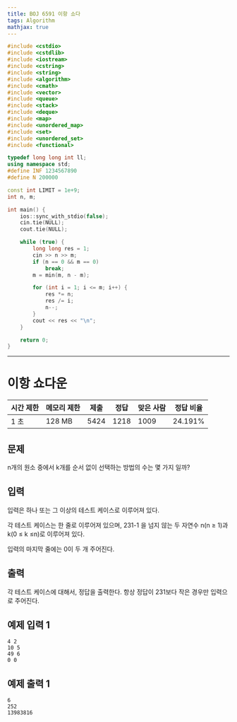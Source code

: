 ```yaml
---
title: BOJ 6591 이항 쇼다
tags: Algorithm
mathjax: true
---
```



```c++
#include <cstdio>
#include <cstdlib>
#include <iostream>
#include <cstring>
#include <string>
#include <algorithm>
#include <cmath>
#include <vector>
#include <queue>
#include <stack>
#include <deque>
#include <map>
#include <unordered_map>
#include <set>
#include <unordered_set>
#include <functional>

typedef long long int ll;
using namespace std;
#define INF 1234567890
#define N 200000

const int LIMIT = 1e+9;
int n, m;

int main() {
	ios::sync_with_stdio(false);
	cin.tie(NULL);
	cout.tie(NULL);

	while (true) {
		long long res = 1;
		cin >> n >> m;
		if (n == 0 && m == 0)
			break;
		m = min(m, n - m);

		for (int i = 1; i <= m; i++) {
			res *= n;
			res /= i;
			n--;
		}
		cout << res << "\n";
	}

	return 0;
}


```



---



# 이항 쇼다운

| 시간 제한 | 메모리 제한 | 제출 | 정답 | 맞은 사람 | 정답 비율 |
| --------- | ----------- | ---- | ---- | --------- | --------- |
| 1 초      | 128 MB      | 5424 | 1218 | 1009      | 24.191%   |

## 문제

n개의 원소 중에서 k개를 순서 없이 선택하는 방법의 수는 몇 가지 일까?

## 입력

입력은 하나 또는 그 이상의 테스트 케이스로 이루어져 있다.

각 테스트 케이스는 한 줄로 이루어져 있으며, 231-1 을 넘지 않는 두 자연수 n(n ≥ 1)과 k(0 ≤ k ≤n)로 이루어져 있다.

입력의 마지막 줄에는 0이 두 개 주어진다.

## 출력

각 테스트 케이스에 대해서, 정답을 출력한다. 항상 정답이 231보다 작은 경우만 입력으로 주어진다.



## 예제 입력 1

```
4 2
10 5
49 6
0 0
```

## 예제 출력 1

```
6
252
13983816
```
